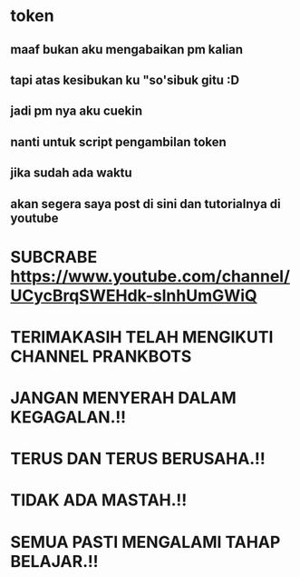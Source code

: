 # token
## maaf bukan aku mengabaikan pm kalian
## tapi atas kesibukan ku "so'sibuk gitu :D
## jadi pm nya aku cuekin
## nanti untuk script pengambilan token
## jika sudah ada waktu
## akan segera saya post di sini dan tutorialnya di youtube
# SUBCRABE https://www.youtube.com/channel/UCycBrqSWEHdk-slnhUmGWiQ

# TERIMAKASIH TELAH MENGIKUTI CHANNEL PRANKBOTS
# JANGAN MENYERAH DALAM KEGAGALAN.!!
# TERUS DAN TERUS BERUSAHA.!!
# TIDAK ADA MASTAH.!!
# SEMUA PASTI MENGALAMI TAHAP BELAJAR.!!
